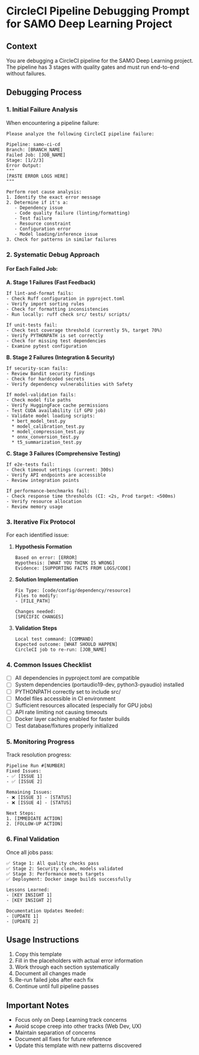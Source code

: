 # CircleCI Pipeline Debugging Prompt for SAMO Deep Learning Project

## Context
You are debugging a CircleCI pipeline for the SAMO Deep Learning project. The pipeline has 3 stages with quality gates and must run end-to-end without failures.

## Debugging Process

### 1. Initial Failure Analysis
When encountering a pipeline failure:

```
Please analyze the following CircleCI pipeline failure:

Pipeline: samo-ci-cd
Branch: [BRANCH_NAME]
Failed Job: [JOB_NAME]
Stage: [1/2/3]
Error Output:
"""
[PASTE ERROR LOGS HERE]
"""

Perform root cause analysis:
1. Identify the exact error message
2. Determine if it's a:
   - Dependency issue
   - Code quality failure (linting/formatting)
   - Test failure
   - Resource constraint
   - Configuration error
   - Model loading/inference issue
3. Check for patterns in similar failures
```

### 2. Systematic Debug Approach

#### For Each Failed Job:

**A. Stage 1 Failures (Fast Feedback)**
```
If lint-and-format fails:
- Check Ruff configuration in pyproject.toml
- Verify import sorting rules
- Check for formatting inconsistencies
- Run locally: ruff check src/ tests/ scripts/

If unit-tests fail:
- Check test coverage threshold (currently 5%, target 70%)
- Verify PYTHONPATH is set correctly
- Check for missing test dependencies
- Examine pytest configuration
```

**B. Stage 2 Failures (Integration & Security)**
```
If security-scan fails:
- Review Bandit security findings
- Check for hardcoded secrets
- Verify dependency vulnerabilities with Safety

If model-validation fails:
- Check model file paths
- Verify HuggingFace cache permissions
- Test CUDA availability (if GPU job)
- Validate model loading scripts:
  * bert_model_test.py
  * model_calibration_test.py
  * model_compression_test.py
  * onnx_conversion_test.py
  * t5_summarization_test.py
```

**C. Stage 3 Failures (Comprehensive Testing)**
```
If e2e-tests fail:
- Check timeout settings (current: 300s)
- Verify API endpoints are accessible
- Review integration points

If performance-benchmarks fail:
- Check response time thresholds (CI: <2s, Prod target: <500ms)
- Verify resource allocation
- Review memory usage
```

### 3. Iterative Fix Protocol

For each identified issue:

1. **Hypothesis Formation**
   ```
   Based on error: [ERROR]
   Hypothesis: [WHAT YOU THINK IS WRONG]
   Evidence: [SUPPORTING FACTS FROM LOGS/CODE]
   ```

2. **Solution Implementation**
   ```
   Fix Type: [code/config/dependency/resource]
   Files to modify:
   - [FILE_PATH]
   
   Changes needed:
   [SPECIFIC CHANGES]
   ```

3. **Validation Steps**
   ```
   Local test command: [COMMAND]
   Expected outcome: [WHAT SHOULD HAPPEN]
   CircleCI job to re-run: [JOB_NAME]
   ```

### 4. Common Issues Checklist

- [ ] All dependencies in pyproject.toml are compatible
- [ ] System dependencies (portaudio19-dev, python3-pyaudio) installed
- [ ] PYTHONPATH correctly set to include src/
- [ ] Model files accessible in CI environment
- [ ] Sufficient resources allocated (especially for GPU jobs)
- [ ] API rate limiting not causing timeouts
- [ ] Docker layer caching enabled for faster builds
- [ ] Test database/fixtures properly initialized

### 5. Monitoring Progress

Track resolution progress:
```
Pipeline Run #[NUMBER]
Fixed Issues:
- ✅ [ISSUE 1]
- ✅ [ISSUE 2]

Remaining Issues:
- ❌ [ISSUE 3] - [STATUS]
- ❌ [ISSUE 4] - [STATUS]

Next Steps:
1. [IMMEDIATE ACTION]
2. [FOLLOW-UP ACTION]
```

### 6. Final Validation

Once all jobs pass:
```
✅ Stage 1: All quality checks pass
✅ Stage 2: Security clean, models validated
✅ Stage 3: Performance meets targets
✅ Deployment: Docker image builds successfully

Lessons Learned:
- [KEY INSIGHT 1]
- [KEY INSIGHT 2]

Documentation Updates Needed:
- [UPDATE 1]
- [UPDATE 2]
```

## Usage Instructions

1. Copy this template
2. Fill in the placeholders with actual error information
3. Work through each section systematically
4. Document all changes made
5. Re-run failed jobs after each fix
6. Continue until full pipeline passes

## Important Notes

- Focus only on Deep Learning track concerns
- Avoid scope creep into other tracks (Web Dev, UX)
- Maintain separation of concerns
- Document all fixes for future reference
- Update this template with new patterns discovered